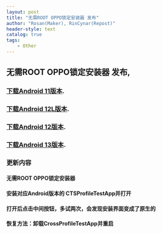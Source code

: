 ```yaml
---
layout: post
title: "无需ROOT OPPO锁定安装器 发布"
author: "Rosan(Maker), RinCynar(Repost)"
header-style: text
catalog: true
tags:
    - Other
---
```


## 无需ROOT OPPO锁定安装器 发布,

### [下载Android 11版本](/file/Android11-r11-CrossProfileTestApp.apk).

### [下载Android 12L版本](/file/Android12L-r6-CrossProfileTestApp.apk).

### [下载Android 12版本](/file/Android12-r7-CrossProfileTestApp.apk).

### [下载Android 13版本](/file/Android13-r3-CrossProfileTestApp.apk).

### 更新内容

#### 无需ROOT OPPO锁定安装器

#### 安装对应Android版本的 CTSProfileTestApp并打开

#### 打开后点击中间按钮，多试两次，会发现安装界面变成了原生的

#### 恢复方法：卸载CrossProfileTestApp并重启